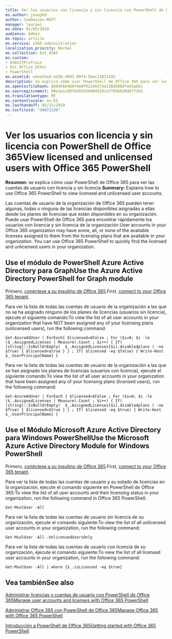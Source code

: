 ```yaml
---
title: Ver los usuarios con licencia y sin licencia con PowerShell de Office 365
ms.author: josephd
author: JoeDavies-MSFT
manager: laurawi
ms.date: 01/03/2019
audience: Admin
ms.topic: article
ms.service: o365-administration
localization_priority: Normal
ms.collection: Ent_O365
ms.custom:
- O365ITProTrain
- Ent_Office_Other
- PowerShell
ms.assetid: e4ee53ed-ed36-4993-89f4-5bec11031435
description: Se explica cómo usar PowerShell de Office 365 para ver las cuentas de usuario con licencia y sin licencia.
ms.openlocfilehash: 8b0456b468f4e0f912491f4a138d5868feb5abbc
ms.sourcegitcommit: 08e1e1c09f64926394043291a77856620d6f72b5
ms.translationtype: MT
ms.contentlocale: es-ES
ms.lasthandoff: 05/15/2019
ms.locfileid: "34071136"
---
```

# <a name="view-licensed-and-unlicensed-users-with-office-365-powershell"></a><span data-ttu-id="ae4cc-103">Ver los usuarios con licencia y sin licencia con PowerShell de Office 365</span><span class="sxs-lookup"><span data-stu-id="ae4cc-103">View licensed and unlicensed users with Office 365 PowerShell</span></span>

<span data-ttu-id="ae4cc-104">**Resumen:** se explica cómo usar PowerShell de Office 365 para ver las cuentas de usuario con licencia y sin licencia.</span><span class="sxs-lookup"><span data-stu-id="ae4cc-104">**Summary:** Explains how to use Office 365 PowerShell to view licensed and unlicensed user accounts.</span></span>
  
<span data-ttu-id="ae4cc-p101">Las cuentas de usuario de la organización de Office 365 pueden tener algunas, todas o ninguna de las licencias disponibles asignadas a ellas desde los planes de licencias que están disponibles en su organización. Puede usar PowerShell de Office 365 para encontrar rápidamente los usuarios con licencia y sin licencia de la organización.</span><span class="sxs-lookup"><span data-stu-id="ae4cc-p101">User accounts in your Office 365 organization may have some, all, or none of the available licenses assigned to them from the licensing plans that are available in your organization. You can use Office 365 PowerShell to quickly find the licensed and unlicensed users in your organization.</span></span>


## <a name="use-the-azure-active-directory-powershell-for-graph-module"></a><span data-ttu-id="ae4cc-107">Use el módulo de PowerShell Azure Active Directory para Graph</span><span class="sxs-lookup"><span data-stu-id="ae4cc-107">Use the Azure Active Directory PowerShell for Graph module</span></span>

<span data-ttu-id="ae4cc-108">Primero, [conéctese a su inquilino de Office 365](connect-to-office-365-powershell.md#connect-with-the-azure-active-directory-powershell-for-graph-module).</span><span class="sxs-lookup"><span data-stu-id="ae4cc-108">First, [connect to your Office 365 tenant](connect-to-office-365-powershell.md#connect-with-the-azure-active-directory-powershell-for-graph-module).</span></span>
 
<span data-ttu-id="ae4cc-109">Para ver la lista de todas las cuentas de usuario de la organización a las que no se ha asignado ninguno de los planes de licencias (usuarios sin licencia), ejecute el siguiente comando:</span><span class="sxs-lookup"><span data-stu-id="ae4cc-109">To view the list of all user accounts in your organization that have NOT been assigned any of your licensing plans (unlicensed users), run the following command:</span></span>
  
```
Get-AzureAdUser | ForEach{ $licensed=$False ; For ($i=0; $i -le ($_.AssignedLicenses | Measure).Count ; $i++) { If( [string]::IsNullOrEmpty(  $_.AssignedLicenses[$i].disabledplans ) -ne $True) { $licensed=$true } } ; If( $licensed -eq $false) { Write-Host $_.UserPrincipalName} }
```

<span data-ttu-id="ae4cc-110">Para ver la lista de todas las cuentas de usuario de la organización a las que se han asignado los planes de licencias (usuarios con licencia), ejecute el siguiente comando:</span><span class="sxs-lookup"><span data-stu-id="ae4cc-110">To view the list of all user accounts in your organization that have been assigned any of your licensing plans (licensed users), run the following command:</span></span>
  
```
Get-AzureAdUser | ForEach { $licensed=$False ; For ($i=0; $i -le ($_.AssignedLicenses | Measure).Count ; $i++) { If( [string]::IsNullOrEmpty(  $_.AssignedLicenses[$i].disabledplans ) -ne $True) { $licensed=$true } } ; If( $licensed -eq $true) { Write-Host $_.UserPrincipalName} }
```

## <a name="use-the-microsoft-azure-active-directory-module-for-windows-powershell"></a><span data-ttu-id="ae4cc-111">Use el Módulo Microsoft Azure Active Directory para Windows PowerShell</span><span class="sxs-lookup"><span data-stu-id="ae4cc-111">Use the Microsoft Azure Active Directory Module for Windows PowerShell</span></span>

<span data-ttu-id="ae4cc-112">Primero, [conéctese a su inquilino de Office 365](connect-to-office-365-powershell.md#connect-with-the-microsoft-azure-active-directory-module-for-windows-powershell).</span><span class="sxs-lookup"><span data-stu-id="ae4cc-112">First, [connect to your Office 365 tenant](connect-to-office-365-powershell.md#connect-with-the-microsoft-azure-active-directory-module-for-windows-powershell).</span></span>

<span data-ttu-id="ae4cc-113">Para ver la lista de todas las cuentas de usuario y su estado de licencias en la organización, ejecute el comando siguiente en PowerShell de Office 365:</span><span class="sxs-lookup"><span data-stu-id="ae4cc-113">To view the list of all user accounts and their licensing status in your organization, run the following command in Office 365 PowerShell:</span></span>
  
```
Get-MsolUser -All
```

<span data-ttu-id="ae4cc-114">Para ver la lista de todas las cuentas de usuario sin licencia de su organización, ejecute el comando siguiente:</span><span class="sxs-lookup"><span data-stu-id="ae4cc-114">To view the list of all unlicensed user accounts in your organization, run the following command:</span></span>
  
```
Get-MsolUser -All -UnlicensedUsersOnly
```

<span data-ttu-id="ae4cc-115">Para ver la lista de todas las cuentas de usuario con licencia de su organización, ejecute el comando siguiente:</span><span class="sxs-lookup"><span data-stu-id="ae4cc-115">To view the list of all licensed user accounts in your organization, run the following command:</span></span>
  
```
Get-MsolUser -All | where {$_.isLicensed -eq $true}
```

## <a name="see-also"></a><span data-ttu-id="ae4cc-116">Vea también</span><span class="sxs-lookup"><span data-stu-id="ae4cc-116">See also</span></span>

[<span data-ttu-id="ae4cc-117">Administrar licencias y cuentas de usuario con PowerShell de Office 365</span><span class="sxs-lookup"><span data-stu-id="ae4cc-117">Manage user accounts and licenses with Office 365 PowerShell</span></span>](manage-user-accounts-and-licenses-with-office-365-powershell.md)
  
[<span data-ttu-id="ae4cc-118">Administrar Office 365 con PowerShell de Office 365</span><span class="sxs-lookup"><span data-stu-id="ae4cc-118">Manage Office 365 with Office 365 PowerShell</span></span>](manage-office-365-with-office-365-powershell.md)
  
[<span data-ttu-id="ae4cc-119">Introducción a PowerShell de Office 365</span><span class="sxs-lookup"><span data-stu-id="ae4cc-119">Getting started with Office 365 PowerShell</span></span>](getting-started-with-office-365-powershell.md)
